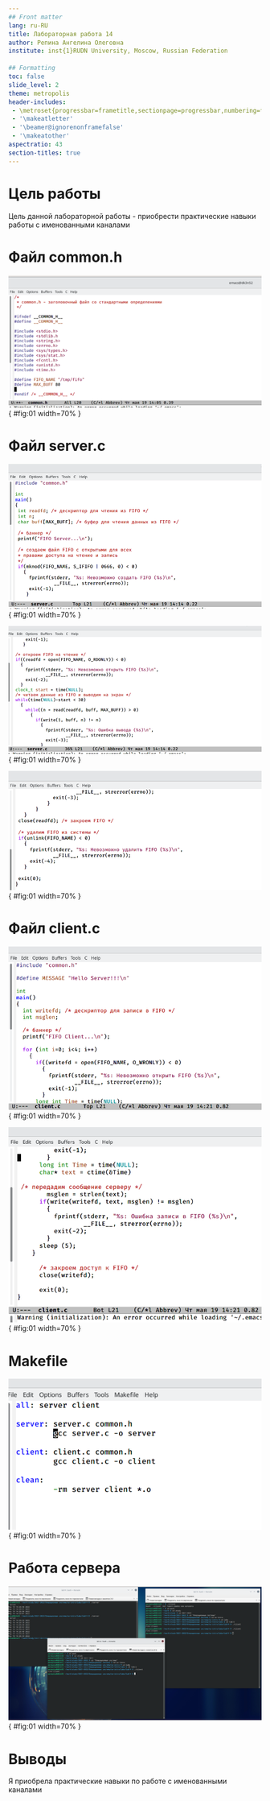 ```yaml
---
## Front matter
lang: ru-RU
title: Лабораторная работа 14
author: Репина Ангелина Олеговна
institute: inst{1}RUDN University, Moscow, Russian Federation

## Formatting
toc: false
slide_level: 2
theme: metropolis
header-includes: 
 - \metroset{progressbar=frametitle,sectionpage=progressbar,numbering=fraction}
 - '\makeatletter'
 - '\beamer@ignorenonframefalse'
 - '\makeatother'
aspectratio: 43
section-titles: true
---
```


# Цель работы

Цель данной лабораторной работы - приобрести практические навыки работы с именованными каналами

# Файл common.h

![2: common.h](image/2.png){ #fig:01 width=70% }

# Файл server.c

![3: server.c 1](image/3.png){ #fig:01 width=70% }

![4: server.c 2](image/4.png){ #fig:01 width=70% }

![5: server.c 3](image/5.png){ #fig:01 width=70% }

# Файл client.c

![6: client.c 1](image/6.png){ #fig:01 width=70% }

![7: client.c 2](image/7.png){ #fig:01 width=70% }


# Makefile

![8: Makefile](image/8.png){ #fig:01 width=70% }

# Работа сервера

![10: работа сервера](image/10.png){ #fig:01 width=70% }

# Выводы

Я приобрела практические навыки по работе с именованными каналами


 
